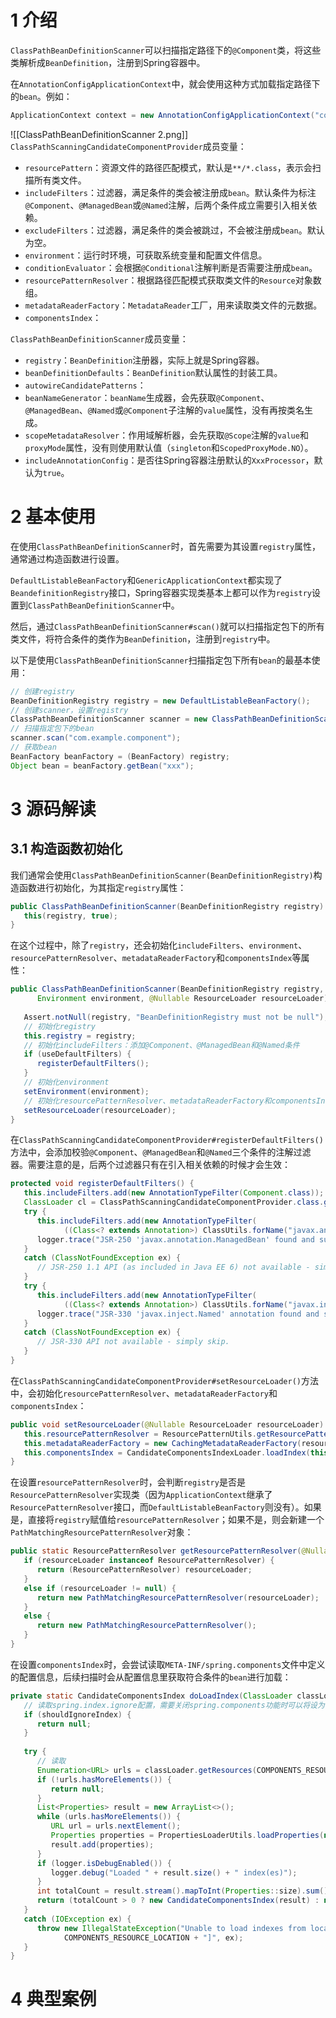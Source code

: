 # 1 介绍
`ClassPathBeanDefinitionScanner`可以扫描指定路径下的`@Component`类，将这些类解析成`BeanDefinition`，注册到Spring容器中。

在`AnnotationConfigApplicationContext`中，就会使用这种方式加载指定路径下的`bean`。例如：
```java
ApplicationContext context = new AnnotationConfigApplicationContext("com.example.component");
```

![[ClassPathBeanDefinitionScanner 2.png]]
`ClassPathScanningCandidateComponentProvider`成员变量：
- `resourcePattern`：资源文件的路径匹配模式，默认是`**/*.class`，表示会扫描所有类文件。
- `includeFilters`：过滤器，满足条件的类会被注册成`bean`。默认条件为标注`@Component`、`@ManagedBean`或`@Named`注解，后两个条件成立需要引入相关依赖。
- `excludeFilters`：过滤器，满足条件的类会被跳过，不会被注册成`bean`。默认为空。
- `environment`：运行时环境，可获取系统变量和配置文件信息。
- `conditionEvaluator`：会根据`@Conditional`注解判断是否需要注册成`bean`。
- `resourcePatternResolver`：根据路径匹配模式获取类文件的`Resource`对象数组。
- `metadataReaderFactory`：`MetadataReader`工厂，用来读取类文件的元数据。
- `componentsIndex`：

`ClassPathBeanDefinitionScanner`成员变量：
- `registry`：`BeanDefinition`注册器，实际上就是Spring容器。
- `beanDefinitionDefaults`：`BeanDefinition`默认属性的封装工具。
- `autowireCandidatePatterns`：
- `beanNameGenerator`：`beanName`生成器，会先获取`@Component`、`@ManagedBean`、`@Named`或`@Component`子注解的`value`属性，没有再按类名生成。
- `scopeMetadataResolver`：作用域解析器，会先获取`@Scope`注解的`value`和`proxyMode`属性，没有则使用默认值（`singleton`和`ScopedProxyMode.NO`）。
- `includeAnnotationConfig`：是否往Spring容器注册默认的`XxxProcessor`，默认为`true`。
# 2 基本使用
在使用`ClassPathBeanDefinitionScanner`时，首先需要为其设置`registry`属性，通常通过构造函数进行设置。

`DefaultListableBeanFactory`和`GenericApplicationContext`都实现了`BeandefinitionRegistry`接口，Spring容器实现类基本上都可以作为`registry`设置到`ClassPathBeanDefinitionScanner`中。

然后，通过`ClassPathBeanDefinitionScanner#scan()`就可以扫描指定包下的所有类文件，将符合条件的类作为`BeanDefinition`，注册到`registry`中。

以下是使用`ClassPathBeanDefinitionScanner`扫描指定包下所有`bean`的最基本使用：
```java
// 创建registry  
BeanDefinitionRegistry registry = new DefaultListableBeanFactory();  
// 创建scanner，设置registry  
ClassPathBeanDefinitionScanner scanner = new ClassPathBeanDefinitionScanner(registry);  
// 扫描指定包下的bean  
scanner.scan("com.example.component");  
// 获取bean  
BeanFactory beanFactory = (BeanFactory) registry;  
Object bean = beanFactory.getBean("xxx");
```

# 3 源码解读
## 3.1 构造函数初始化
我们通常会使用`ClassPathBeanDefinitionScanner(BeanDefinitionRegistry)`构造函数进行初始化，为其指定`registry`属性：
```java
public ClassPathBeanDefinitionScanner(BeanDefinitionRegistry registry) {  
   this(registry, true);  
}
```

在这个过程中，除了`registry`，还会初始化`includeFilters`、`environment`、`resourcePatternResolver`、`metadataReaderFactory`和`componentsIndex`等属性：
```java
public ClassPathBeanDefinitionScanner(BeanDefinitionRegistry registry, boolean useDefaultFilters,  
      Environment environment, @Nullable ResourceLoader resourceLoader) {  
  
   Assert.notNull(registry, "BeanDefinitionRegistry must not be null");  
   // 初始化registry
   this.registry = registry;  
   // 初始化includeFilters：添加@Component、@ManagedBean和@Named条件
   if (useDefaultFilters) {  
      registerDefaultFilters();  
   }  
   // 初始化environment
   setEnvironment(environment);  
   // 初始化resourcePatternResolver、metadataReaderFactory和componentsIndex
   setResourceLoader(resourceLoader);  
}
```

在`ClassPathScanningCandidateComponentProvider#registerDefaultFilters()`方法中，会添加校验`@Component`、`@ManagedBean`和`@Named`三个条件的注解过滤器。需要注意的是，后两个过滤器只有在引入相关依赖的时候才会生效：
```java
protected void registerDefaultFilters() {  
   this.includeFilters.add(new AnnotationTypeFilter(Component.class));  
   ClassLoader cl = ClassPathScanningCandidateComponentProvider.class.getClassLoader();  
   try {  
      this.includeFilters.add(new AnnotationTypeFilter(  
            ((Class<? extends Annotation>) ClassUtils.forName("javax.annotation.ManagedBean", cl)), false));  
      logger.trace("JSR-250 'javax.annotation.ManagedBean' found and supported for component scanning");  
   }  
   catch (ClassNotFoundException ex) {  
      // JSR-250 1.1 API (as included in Java EE 6) not available - simply skip.  
   }  
   try {  
      this.includeFilters.add(new AnnotationTypeFilter(  
            ((Class<? extends Annotation>) ClassUtils.forName("javax.inject.Named", cl)), false));  
      logger.trace("JSR-330 'javax.inject.Named' annotation found and supported for component scanning");  
   }  
   catch (ClassNotFoundException ex) {  
      // JSR-330 API not available - simply skip.  
   }  
}
```

在`ClassPathScanningCandidateComponentProvider#setResourceLoader()`方法中，会初始化`resourcePatternResolver`、`metadataReaderFactory`和`componentsIndex`：
```java
public void setResourceLoader(@Nullable ResourceLoader resourceLoader) {  
   this.resourcePatternResolver = ResourcePatternUtils.getResourcePatternResolver(resourceLoader);  
   this.metadataReaderFactory = new CachingMetadataReaderFactory(resourceLoader);  
   this.componentsIndex = CandidateComponentsIndexLoader.loadIndex(this.resourcePatternResolver.getClassLoader());  
}
```

在设置`resourcePatternResolver`时，会判断`registry`是否是`ResourcePatternResolver`实现类（因为`ApplicationContext`继承了`ResourcePatternResolver`接口，而`DefaultListableBeanFactory`则没有）。如果是，直接将`registry`赋值给`resourcePatternResolver`；如果不是，则会新建一个`PathMatchingResourcePatternResolver`对象：
```java
public static ResourcePatternResolver getResourcePatternResolver(@Nullable ResourceLoader resourceLoader) {  
   if (resourceLoader instanceof ResourcePatternResolver) {  
      return (ResourcePatternResolver) resourceLoader;  
   }  
   else if (resourceLoader != null) {  
      return new PathMatchingResourcePatternResolver(resourceLoader);  
   }  
   else {  
      return new PathMatchingResourcePatternResolver();  
   }  
}
```

在设置`componentsIndex`时，会尝试读取`META-INF/spring.components`文件中定义的配置信息，后续扫描时会从配置信息里获取符合条件的`bean`进行加载：
```java
private static CandidateComponentsIndex doLoadIndex(ClassLoader classLoader) {  
   // 读取spring.index.ignore配置，需要关闭spring.components功能时可以将设为false
   if (shouldIgnoreIndex) {  
      return null;  
   }  
  
   try {  
      // 读取
      Enumeration<URL> urls = classLoader.getResources(COMPONENTS_RESOURCE_LOCATION);  
      if (!urls.hasMoreElements()) {  
         return null;  
      }  
      List<Properties> result = new ArrayList<>();  
      while (urls.hasMoreElements()) {  
         URL url = urls.nextElement();  
         Properties properties = PropertiesLoaderUtils.loadProperties(new UrlResource(url));  
         result.add(properties);  
      }  
      if (logger.isDebugEnabled()) {  
         logger.debug("Loaded " + result.size() + " index(es)");  
      }  
      int totalCount = result.stream().mapToInt(Properties::size).sum();  
      return (totalCount > 0 ? new CandidateComponentsIndex(result) : null);  
   }  
   catch (IOException ex) {  
      throw new IllegalStateException("Unable to load indexes from location [" +  
            COMPONENTS_RESOURCE_LOCATION + "]", ex);  
   }  
}
```

# 4 典型案例
